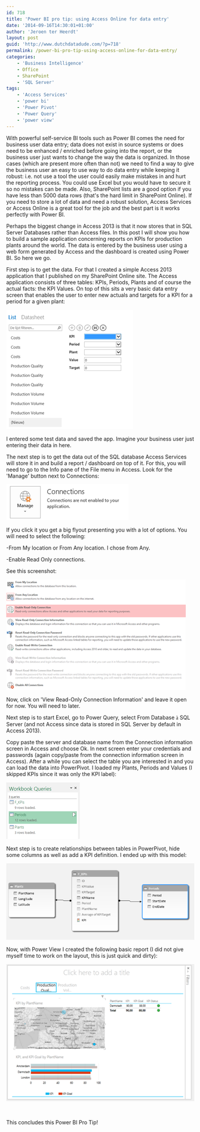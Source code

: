 ```yaml
---
id: 718
title: 'Power BI pro tip: using Access Online for data entry'
date: '2014-09-16T14:30:01+01:00'
author: 'Jeroen ter Heerdt'
layout: post
guid: 'http://www.dutchdatadude.com/?p=718'
permalink: /power-bi-pro-tip-using-access-online-for-data-entry/
categories:
    - 'Business Intelligence'
    - Office
    - SharePoint
    - 'SQL Server'
tags:
    - 'Access Services'
    - 'power bi'
    - 'Power Pivot'
    - 'Power Query'
    - 'power view'
---
```


With powerful self-service BI tools such as Power BI comes the need for business user data entry; data does not exist in source systems or does need to be enhanced / enriched before going into the report, or the business user just wants to change the way the data is organized. In those cases (which are present more often than not) we need to find a way to give the business user an easy to use way to do data entry while keeping it robust: i.e. not use a tool the user could easily make mistakes in and hurt the reporting process. You could use Excel but you would have to secure it so no mistakes can be made. Also, SharePoint lists are a good option if you have less than 5000 data rows (that's the hard limit in SharePoint Online). If you need to store a lot of data and need a robust solution, Access Services or Access Online is a great tool for the job and the best part is it works perfectly with Power BI.

Perhaps the biggest change in Access 2013 is that it now stores that in SQL Server Databases rather than Access files. In this post I will show you how to build a sample application concerning reports on KPIs for production plants around the world. The data is entered by the business user using a web form generated by Access and the dashboard is created using Power BI. So here we go.

First step is to get the data. For that I created a simple Access 2013 application that I published on my SharePoint Online site. The Access application consists of three tables: KPIs, Periods, Plants and of course the actual facts: the KPI Values. On top of this sits a very basic data entry screen that enables the user to enter new actuals and targets for a KPI for a period for a given plant:

<img src="../wp-content/uploads/2014/09/090914_1414_PowerBIprot1.png" alt="" />

I entered some test data and saved the app. Imagine your business user just entering their data in here.

The next step is to get the data out of the SQL database Access Services will store it in and build a report / dashboard on top of it. For this, you will need to go to the Info pane of the File menu in Access. Look for the 'Manage' button next to Connections:

<img src="../wp-content/uploads/2014/09/090914_1414_PowerBIprot2.png" alt="" />

If you click it you get a big flyout presenting you with a lot of options. You will need to select the following:

-From My location or From Any location. I chose from Any.

-Enable Read Only connections.

See this screenshot:

<img src="../wp-content/uploads/2014/09/090914_1414_PowerBIprot3.png" alt="" />

Now, click on 'View Read-Only Connection Information' and leave it open for now. You will need to later.

Next step is to start Excel, go to Power Query, select From Database <span style="font-family: Wingdings;">à</span> SQL Server (and not Access since data is stored in SQL Server by default in Access 2013).

Copy paste the server and database name from the Connection information screen in Access and choose Ok. In next screen enter your credentials and passwords (again copy/paste from the connection information screen in Access). After a while you can select the table you are interested in and you can load the data into PowerPivot. I loaded my Plants, Periods and Values (I skipped KPIs since it was only the KPI label):

<img src="../wp-content/uploads/2014/09/090914_1414_PowerBIprot4.png" alt="" />

Next step is to create relationships between tables in PowerPivot, hide some columns as well as add a KPI definition. I ended up with this model:

<img src="../wp-content/uploads/2014/09/090914_1414_PowerBIprot5.png" alt="" />

Now, with Power View I created the following basic report (I did not give myself time to work on the layout, this is just quick and dirty):

<img src="../wp-content/uploads/2014/09/090914_1414_PowerBIprot6.png" alt="" />

&nbsp;

This concludes this Power BI Pro Tip!